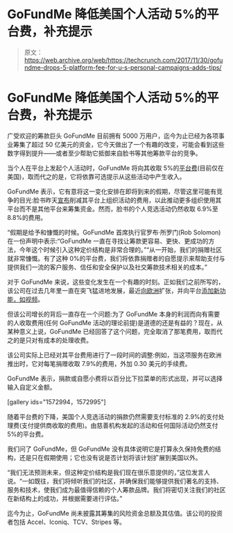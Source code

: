 # GoFundMe 降低美国个人活动 5%的平台费，补充提示 

> 原文：<https://web.archive.org/web/https://techcrunch.com/2017/11/30/gofundme-drops-5-platform-fee-for-u-s-personal-campaigns-adds-tips/>

# GoFundMe 降低美国个人活动 5%的平台费，补充提示

广受欢迎的筹款巨头 GoFundMe 目前拥有 5000 万用户，迄今为止已经为各项事业筹集了超过 50 亿美元的资金，它今天做出了一个有趣的改变，可能会看到这些数字得到提升——或者至少帮助它抵御来自脸书等其他筹款平台的竞争。

当个人在平台上发起个人活动时，GoFundMe 将向其收取 5%的[平台费](https://web.archive.org/web/20230213085314/https://www.gofundme.com/pricing)(目前仅在美国)，取而代之的是，它将依靠可选提示从这些活动中产生收入。

GoFundMe 表示，它有意将这一变化安排在即将到来的假期，尽管这里可能有竞争的目光:脸书昨天[宣布](https://web.archive.org/web/20230213085314/https://techcrunch.com/2017/11/29/facebook-donations-fund/)削减其平台上组织活动的费用，以此推动更多组织使用其平台而不是其他平台来筹集资金。然而，脸书的个人竞选活动仍然收取 6.9%至 8.8%的费用。

“假期是给予和慷慨的时候。GoFundMe 首席执行官罗布·所罗门(Rob Solomon)在一份声明中表示:“GoFundMe 一直在寻找让筹款更容易、更快、更成功的方法，今年这个时候引入这种定价结构是非常合理的。”“从一开始，我们的捐赠社区就非常慷慨。有了这种 0%的平台费，我们将依靠捐赠者的自愿提示来帮助支付与提供我们一流的客户服务、信任和安全保护以及社交筹款技术相关的成本。”

对于 GoFundMe 来说，这些变化发生在一个有趣的时刻。正如我们之前所写的，该公司在过去几年里一直在突飞猛进地发展，最近[向欧洲](https://web.archive.org/web/20230213085314/https://techcrunch.com/2017/06/09/gofundme-europe-expansion/)扩张，并向平台[添加新功能，如视频](https://web.archive.org/web/20230213085314/https://techcrunch.com/2017/10/26/gofundme-launches-native-content-arm-to-make-videos-for-campaigns/)。

但该公司增长的背后一直存在一个问题:为了 GoFundMe 本身的利润而向有需要的人收取费用(任何 GoFundMe 活动的理论前提)是道德的还是有益的？现在，从某种意义上说，GoFundMe 已经回答了这个问题，完全取消了那笔费用，取而代之的是只对有成本的处理收费。

该公司实际上已经对其平台费用进行了一段时间的调整:例如，当这项服务在欧洲推出时，它对每笔捐赠收取 7.9%的费用，外加 0.30 美元的手续费。

GoFundMe 表示，捐款或自愿小费将以百分比下拉菜单的形式出现，并可以选择输入自定义金额。

[gallery ids="1572994，1572995"]

随着平台费的下降，美国个人竞选活动的捐款仍然需要支付标准的 2.9%的支付处理费(支付提供商收取的费用)。由慈善机构发起的活动和任何国际活动仍然支付 5%的平台费。

我们问了 GoFundMe，但 GoFundMe 没有具体说明它是打算永久保持免费的结构，还是只在假期使用；它也没有说是否计划将该计划扩展到美国以外。

“我们无法预测未来，但这种定价结构是我们现在很乐意提供的，”这位发言人说。“一如既往，我们将倾听我们的社区，并确保我们能够提供我们著名的支持、服务和技术，使我们成为最值得信赖的个人筹款品牌。我们将密切关注我们的社区在新结构上的成功，并根据需要进行评估。”

迄今为止，GoFundMe 尚未披露其筹集的风险资金总额及其估值。该公司的投资者包括 Accel、Iconiq、TCV、Stripes 等。